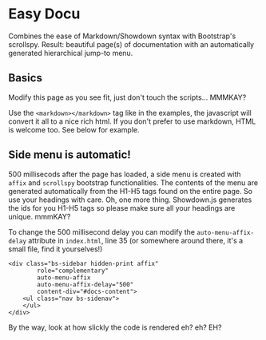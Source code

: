 Easy Docu
=========

Combines the ease of Markdown/Showdown syntax with Bootstrap's scrollspy.
Result: beautiful page(s) of documentation with an automatically generated hierarchical jump-to menu.

## Basics

Modify this page as you see fit, just don't touch the scripts... MMMKAY?

Use the `<markdown></markdown>` tag like in the examples, the javascript will
convert it all to a nice rich html. If you don't prefer to use markdown, HTML is welcome
too. See below for example.

## Side menu is automatic!

500 millisecods after the page has loaded, a side menu is created with `affix` and
`scrollspy` bootstrap functionalities. The contents of the menu are generated automatically
from the H1-H5 tags found on the entire page. So use your headings with care.
Oh, one more thing. Showdown.js generates the ids for you H1-H5 tags so please make
sure all your headings are unique. mmmKAY?

To change the 500 millisecond delay you can modify the `auto-menu-affix-delay`
attribute in `index.html`, line 35 (or somewhere around there, it's a small file,
find it yourselves!)

	<div class="bs-sidebar hidden-print affix"
			role="complementary"
			auto-menu-affix
			auto-menu-affix-delay="500"
			content-div="#docs-content">
		<ul class="nav bs-sidenav">
		</ul>
	</div>

By the way, look at how slickly the code is rendered eh? eh? EH?
